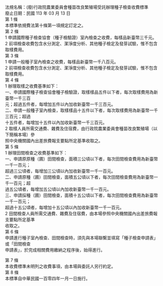 法規名稱：(廢)行政院農業委員會種苗改良繁殖場受託辦理種子檢查收費標準  
廢止日期：民國 113 年 03 月 13 日  
第 1 條  
本標準依規費法第十條第一項規定訂定之。  
第 2 條  
1 申請國際種子檢查協會（種子檢驗證）室內檢查之收費，每樣品新臺幣三千元。  
2 前項檢查收費包含水分測定、潔淨度分析、其他種子檢定及發芽試驗，惟不包含取樣費用。  
第 3 條  
1 申請一般種子室內檢查之收費，每樣品新臺幣一千八百元。  
2 前項檢查收費包含水分測定、潔淨度分析、其他種子檢定及發芽試驗，惟不包含取樣費用。  
第 4 條  
1 辦理取樣之收費基準如下：  
一、申請國際種子檢查協會種子檢驗證，取樣樣品五件以下者，每次取樣費用為新臺幣一千三百  
元；超過五件者，每增加五件以內加收新臺幣一千三百元。  
二、申請一般種子室內檢查，取樣樣品十五件以下者，每次取樣費用為新臺幣一千三百元；超過  
十五件者，每增加十五件以內加收新臺幣一千三百元。  
2 取樣人員所需交通費、雜費及住宿費，由行政院農業委員會種苗改良繁殖場（以下簡稱本場）參  
照中央機關國內出差旅費報支要點所定基準收取之。  
第 5 條  
1 辦理田間檢查之收費基準如下：  
一、申請原原種（圃）田間檢查，面積三公頃以下者，每次田間檢查費用為新臺幣一千一百元；  
超過三公頃者，每增加三公頃以內加收新臺幣一千一百元。  
二、申請原種（圃）田間檢查，面積五公頃以下者，每次田間檢查費用為新臺幣一千一百元；超  
過五公頃者，每增加五公頃以內加收新臺幣一千一百元。  
三、申請採種（圃）田間檢查，面積十五公頃以下者，每次田間檢查費用為新臺幣一千一百元；  
超過十五公頃者，每增加十五公頃以內加收新臺幣一千一百元。  
2 田間檢查人員所需交通費、雜費及住宿費，由本場參照中央機關國內出差旅費報支要點所定基準  
收取之。  
第 6 條  
申請進行種子室內檢查、田間檢查時，須先與本場聯繫並填寫「種子檢查申請表」或「田間檢查  
申請表」，於完成相關費用繳納之程序後，始得進行。  


第 7 條  
本收費標準未明列之收費事項，由本場與委託人另行約定。  
第 8 條  
本標準自中華民國一百零四年一月一日施行。  



